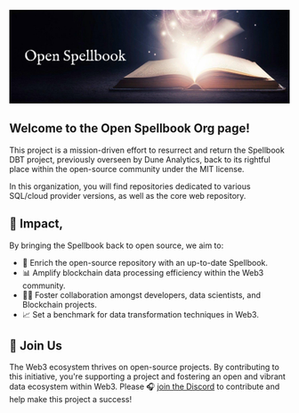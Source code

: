 ![test](assets/Open_Spellbook_Banner_No_Logo.png)

## Welcome to the Open Spellbook Org page! 
This project is a mission-driven effort to resurrect and return the Spellbook DBT project, previously overseen by Dune Analytics, back to its rightful place within the open-source community under the MIT license.

In this organization, you will find repositories dedicated to various SQL/cloud provider versions, as well as the core web repository.

## 🚀 Impact,

By bringing the Spellbook back to open source, we aim to:

- 📖 Enrich the open-source repository with an up-to-date Spellbook.
- 📊 Amplify blockchain data processing efficiency within the Web3 community.
- 👩‍💻 Foster collaboration amongst developers, data scientists, and Blockchain projects.
- 📈 Set a benchmark for data transformation techniques in Web3.

## 🤝 Join Us

The Web3 ecosystem thrives on open-source projects. By contributing to this initiative, you're supporting a project and fostering an open and vibrant data ecosystem within Web3. Please 🎧 [join the Discord](https://discord.gg/3GcWhFUU) to contribute and help make this project a success!
